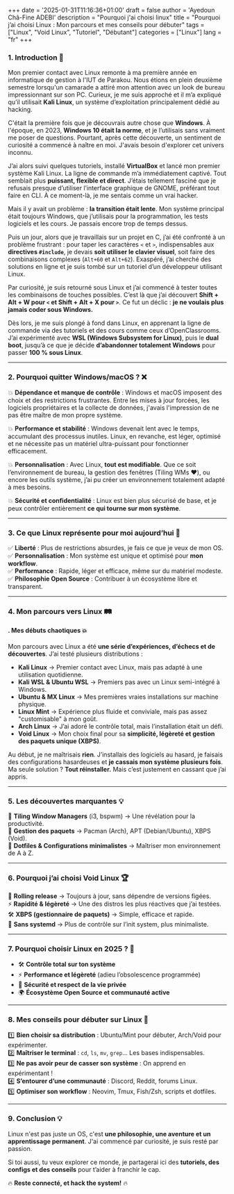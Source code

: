 +++
date = '2025-01-31T11:16:36+01:00'
draft = false
author = 'Ayedoun Châ-Fine ADEBI'
description = "Pourquoi j'ai choisi linux"
title = "Pourquoi j’ai choisi Linux : Mon parcours et mes conseils pour débuter"
tags = ["Linux", "Void Linux", "Tutoriel", "Débutant"]
categories = ["Linux"]
lang = "fr"
+++


### **1. Introduction** 🌱  

Mon premier contact avec Linux remonte à ma première année en informatique de gestion à l'IUT de Parakou. Nous étions en plein deuxième semestre lorsqu'un camarade a attiré mon attention avec un look de bureau impressionnant sur son PC. Curieux, je me suis approché et il m’a expliqué qu’il utilisait **Kali Linux**, un système d’exploitation principalement dédié au hacking.  

C'était la première fois que je découvrais autre chose que **Windows**. À l'époque, en 2023, **Windows 10 était la norme**, et je l’utilisais sans vraiment me poser de questions. Pourtant, après cette découverte, un sentiment de curiosité a commencé à naître en moi. J'avais besoin d'explorer cet univers inconnu.  

J’ai alors suivi quelques tutoriels, installé **VirtualBox** et lancé mon premier système Kali Linux. La ligne de commande m’a immédiatement captivé. Tout semblait plus **puissant, flexible et direct**. J’étais tellement fasciné que je refusais presque d’utiliser l’interface graphique de GNOME, préférant tout faire en CLI. À ce moment-là, je me sentais comme un vrai hacker.  

Mais il y avait un problème : **la transition était lente**. Mon système principal était toujours Windows, que j’utilisais pour la programmation, les tests logiciels et les cours. Je passais encore trop de temps dessus.  

Puis un jour, alors que je travaillais sur un projet en C, j’ai été confronté à un problème frustrant : pour taper les caractères `<` et `>`, indispensables aux **directives `#include`**, je devais **soit utiliser le clavier visuel**, soit faire des combinaisons complexes (`Alt+60` et `Alt+62`). Exaspéré, j’ai cherché des solutions en ligne et je suis tombé sur un tutoriel d’un développeur utilisant Linux.  

Par curiosité, je suis retourné sous Linux et j’ai commencé à tester toutes les combinaisons de touches possibles. C’est là que j’ai découvert **Shift + Alt + W pour `<` et Shift + Alt + X pour `>`**. Ce fut un déclic : **je ne voulais plus jamais coder sous Windows.**  

Dès lors, je me suis plongé à fond dans Linux, en apprenant la ligne de commande via des tutoriels et des cours comme ceux d’OpenClassrooms. J’ai expérimenté avec **WSL (Windows Subsystem for Linux)**, puis le **dual boot**, jusqu’à ce que je décide **d’abandonner totalement Windows** pour passer **100 % sous Linux**.  

---

### **2. Pourquoi quitter Windows/macOS ?** ❌  

💥 **Dépendance et manque de contrôle** : Windows et macOS imposent des choix et des restrictions frustrantes. Entre les mises à jour forcées, les logiciels propriétaires et la collecte de données, j'avais l'impression de ne pas être maître de mon propre système.  

💥 **Performance et stabilité** : Windows devenait lent avec le temps, accumulant des processus inutiles. Linux, en revanche, est léger, optimisé et ne nécessite pas un matériel ultra-puissant pour fonctionner efficacement.  

💥 **Personnalisation** : Avec Linux, **tout est modifiable**. Que ce soit l’environnement de bureau, la gestion des fenêtres (Tiling WMs ❤️), ou encore les outils système, j’ai pu créer un environnement totalement adapté à mes besoins.  

💥 **Sécurité et confidentialité** : Linux est bien plus sécurisé de base, et je peux contrôler entièrement **ce qui tourne sur mon système**.  

---

### **3. Ce que Linux représente pour moi aujourd’hui** 🚀  

✅ **Liberté** : Plus de restrictions absurdes, je fais ce que je veux de mon OS.  
✅ **Personnalisation** : Mon système est unique et optimisé pour **mon workflow**.  
✅ **Performance** : Rapide, léger et efficace, même sur du matériel modeste.  
✅ **Philosophie Open Source** : Contribuer à un écosystème libre et transparent.  

---

### **4. Mon parcours vers Linux** 🛤️  

#### **. Mes débuts chaotiques** 💥  
Mon parcours avec Linux a été **une série d’expériences, d’échecs et de découvertes**. J’ai testé plusieurs distributions :  

- **Kali Linux** → Premier contact avec Linux, mais pas adapté à une utilisation quotidienne.  
- **Kali WSL & Ubuntu WSL** → Premiers pas avec un Linux semi-intégré à Windows.  
- **Ubuntu & MX Linux** → Mes premières vraies installations sur machine physique.  
- **Linux Mint** → Expérience plus fluide et conviviale, mais pas assez "customisable" à mon goût.  
- **Arch Linux** → J’ai adoré le contrôle total, mais l’installation était un défi.  
- **Void Linux** → Mon choix final pour sa **simplicité, légèreté et gestion des paquets unique (XBPS)**.  

Au début, je ne maîtrisais **rien**. J’installais des logiciels au hasard, je faisais des configurations hasardeuses et **je cassais mon système plusieurs fois**. Ma seule solution ? **Tout réinstaller.** Mais c’est justement en cassant que j’ai appris.  

---

### **5. Les découvertes marquantes** 💡  

🔹 **Tiling Window Managers** (i3, bspwm) → Une révélation pour la productivité.  
🔹 **Gestion des paquets** → Pacman (Arch), APT (Debian/Ubuntu), XBPS (Void).  
🔹 **Dotfiles & Configurations minimalistes** → Maîtriser mon environnement de A à Z.  

---

### **6. Pourquoi j’ai choisi Void Linux** 🏆  

💨 **Rolling release** → Toujours à jour, sans dépendre de versions figées.  
⚡ **Rapidité & légèreté** → Une des distros les plus réactives que j’ai testées.  
🛠 **XBPS (gestionnaire de paquets)** → Simple, efficace et rapide.  
🚀 **Sans systemd** → Plus de contrôle sur l’init system, plus minimaliste.  

---

### **7. Pourquoi choisir Linux en 2025 ?** 📅  

- 🛠 **Contrôle total sur ton système**  
- ⚡ **Performance et légèreté** (adieu l’obsolescence programmée)  
- 🔐 **Sécurité et respect de la vie privée**  
- 🌍 **Écosystème Open Source et communauté active**  

---

### **8. Mes conseils pour débuter sur Linux** 🎯  

1️⃣ **Bien choisir sa distribution** : Ubuntu/Mint pour débuter, Arch/Void pour expérimenter.  
2️⃣ **Maîtriser le terminal** : `cd`, `ls`, `mv`, `grep`… Les bases indispensables.  
3️⃣ **Ne pas avoir peur de casser son système** : On apprend en expérimentant !  
4️⃣ **S’entourer d’une communauté** : Discord, Reddit, forums Linux.  
5️⃣ **Optimiser son workflow** : Neovim, Tmux, Fish/Zsh, scripts et dotfiles.  

---

### **9. Conclusion** 💡  

Linux n'est pas juste un OS, c'est **une philosophie, une aventure et un apprentissage permanent**. J'ai commencé par curiosité, je suis resté par passion.  

Si toi aussi, tu veux explorer ce monde, je partagerai ici des **tutoriels, des configs et des conseils** pour t’aider à franchir le cap.  

🔥 **Reste connecté, et hack the system!** 🔥 
